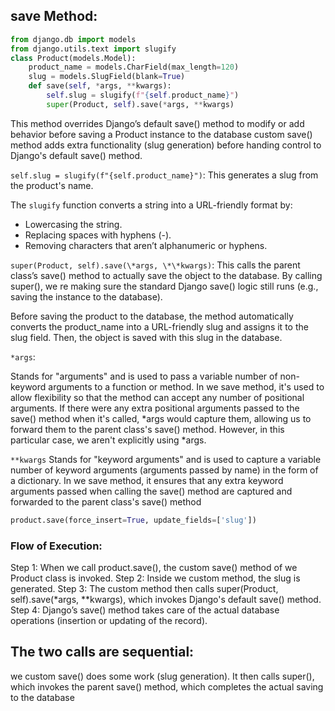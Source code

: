 ## save Method:

```py
from django.db import models
from django.utils.text import slugify
class Product(models.Model):
    product_name = models.CharField(max_length=120)
    slug = models.SlugField(blank=True)
    def save(self, *args, **kwargs):
        self.slug = slugify(f"{self.product_name}")
        super(Product, self).save(*args, **kwargs)
```

This method overrides Django’s default save() method to modify or add behavior before saving a Product instance to the database
custom save() method adds extra functionality (slug generation) before handing control to Django's default save() method.

`self.slug = slugify(f"{self.product_name}")`: This generates a slug from the product's name.

The `slugify` function converts a string into a URL-friendly format by:

- Lowercasing the string.
- Replacing spaces with hyphens (-).
- Removing characters that aren’t alphanumeric or hyphens.

`super(Product, self).save(\*args, \*\*kwargs)`: This calls the parent class’s save() method to actually save the object to the database. By calling super(), we re making sure the standard Django save() logic still runs (e.g., saving the instance to the database).

Before saving the product to the database, the method automatically converts the product_name into a URL-friendly slug and assigns it to the slug field.
Then, the object is saved with this slug in the database.

`*args`:

Stands for "arguments" and is used to pass a variable number of non-keyword arguments to a function or method.
In we save method, it's used to allow flexibility so that the method can accept any number of positional arguments.
If there were any extra positional arguments passed to the save() method when it's called, *args would capture them, allowing us to forward them to the parent class's save() method. However, in this particular case, we aren't explicitly using *args.

`**kwargs`
Stands for "keyword arguments" and is used to capture a variable number of keyword arguments (arguments passed by name) in the form of a dictionary.
In we save method, it ensures that any extra keyword arguments passed when calling the save() method are captured and forwarded to the parent class's save() method

```py
product.save(force_insert=True, update_fields=['slug'])
```

### Flow of Execution:

Step 1: When we call product.save(), the custom save() method of we Product class is invoked.
Step 2: Inside we custom method, the slug is generated.
Step 3: The custom method then calls super(Product, self).save(\*args, \*\*kwargs), which invokes Django's default save() method.
Step 4: Django’s save() method takes care of the actual database operations (insertion or updating of the record).

## The two calls are sequential:

we custom save() does some work (slug generation).
It then calls super(), which invokes the parent save() method, which completes the actual saving to the database
